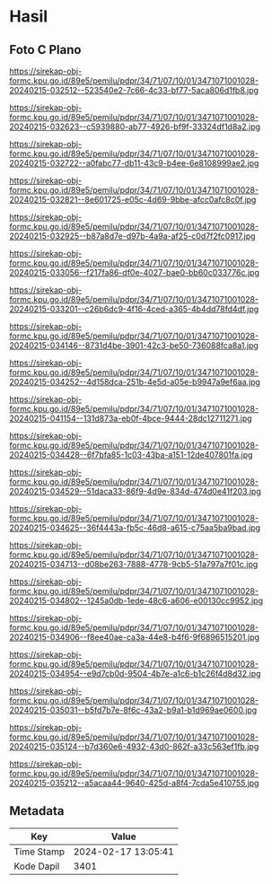 # Hasil

## Foto C Plano

https://sirekap-obj-formc.kpu.go.id/89e5/pemilu/pdpr/34/71/07/10/01/3471071001028-20240215-032512--523540e2-7c66-4c33-bf77-5aca806d1fb8.jpg

https://sirekap-obj-formc.kpu.go.id/89e5/pemilu/pdpr/34/71/07/10/01/3471071001028-20240215-032623--c5939880-ab77-4926-bf9f-33324df1d8a2.jpg

https://sirekap-obj-formc.kpu.go.id/89e5/pemilu/pdpr/34/71/07/10/01/3471071001028-20240215-032722--a0fabc77-db11-43c9-b4ee-6e8108999ae2.jpg

https://sirekap-obj-formc.kpu.go.id/89e5/pemilu/pdpr/34/71/07/10/01/3471071001028-20240215-032821--8e601725-e05c-4d69-9bbe-afcc0afc8c0f.jpg

https://sirekap-obj-formc.kpu.go.id/89e5/pemilu/pdpr/34/71/07/10/01/3471071001028-20240215-032925--b87a8d7e-d97b-4a9a-af25-c0d7f2fc0917.jpg

https://sirekap-obj-formc.kpu.go.id/89e5/pemilu/pdpr/34/71/07/10/01/3471071001028-20240215-033056--f217fa86-df0e-4027-bae0-bb60c033776c.jpg

https://sirekap-obj-formc.kpu.go.id/89e5/pemilu/pdpr/34/71/07/10/01/3471071001028-20240215-033201--c26b6dc9-4f16-4ced-a365-4b4dd78fd4df.jpg

https://sirekap-obj-formc.kpu.go.id/89e5/pemilu/pdpr/34/71/07/10/01/3471071001028-20240215-034146--8731d4be-3901-42c3-be50-736088fca8a1.jpg

https://sirekap-obj-formc.kpu.go.id/89e5/pemilu/pdpr/34/71/07/10/01/3471071001028-20240215-034252--4d158dca-251b-4e5d-a05e-b9947a9ef6aa.jpg

https://sirekap-obj-formc.kpu.go.id/89e5/pemilu/pdpr/34/71/07/10/01/3471071001028-20240215-041154--131d873a-eb0f-4bce-9444-28dc12711271.jpg

https://sirekap-obj-formc.kpu.go.id/89e5/pemilu/pdpr/34/71/07/10/01/3471071001028-20240215-034428--6f7bfa85-1c03-43ba-a151-12de407801fa.jpg

https://sirekap-obj-formc.kpu.go.id/89e5/pemilu/pdpr/34/71/07/10/01/3471071001028-20240215-034529--51daca33-86f9-4d9e-834d-474d0e41f203.jpg

https://sirekap-obj-formc.kpu.go.id/89e5/pemilu/pdpr/34/71/07/10/01/3471071001028-20240215-034625--36f4443a-fb5c-46d8-a615-c75aa5ba9bad.jpg

https://sirekap-obj-formc.kpu.go.id/89e5/pemilu/pdpr/34/71/07/10/01/3471071001028-20240215-034713--d08be263-7888-4778-9cb5-51a797a7f01c.jpg

https://sirekap-obj-formc.kpu.go.id/89e5/pemilu/pdpr/34/71/07/10/01/3471071001028-20240215-034802--1245a0db-1ede-48c6-a606-e00130cc9952.jpg

https://sirekap-obj-formc.kpu.go.id/89e5/pemilu/pdpr/34/71/07/10/01/3471071001028-20240215-034906--f8ee40ae-ca3a-44e8-b4f6-9f6896515201.jpg

https://sirekap-obj-formc.kpu.go.id/89e5/pemilu/pdpr/34/71/07/10/01/3471071001028-20240215-034954--e9d7cb0d-9504-4b7e-a1c6-b1c26f4d8d32.jpg

https://sirekap-obj-formc.kpu.go.id/89e5/pemilu/pdpr/34/71/07/10/01/3471071001028-20240215-035031--b5fd7b7e-8f6c-43a2-b9a1-b1d969ae0600.jpg

https://sirekap-obj-formc.kpu.go.id/89e5/pemilu/pdpr/34/71/07/10/01/3471071001028-20240215-035124--b7d360e6-4932-43d0-862f-a33c563ef1fb.jpg

https://sirekap-obj-formc.kpu.go.id/89e5/pemilu/pdpr/34/71/07/10/01/3471071001028-20240215-035212--a5acaa44-9640-425d-a8f4-7cda5e410755.jpg


## Metadata

| Key        | Value               |
| ---------- | ------------------- |
| Time Stamp | 2024-02-17 13:05:41 |
| Kode Dapil | 3401                |



